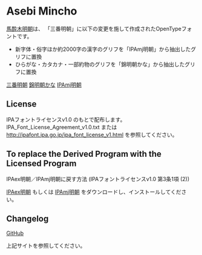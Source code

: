 # Asebi Mincho

[馬酔木明朝](https://metasta.github.io/asebi/)は、
「三番明朝」に以下の変更を施して作成されたOpenTypeフォントです。

- 新字体・俗字ほか約2000字の漢字のグリフを「IPAmj明朝」から抽出したグリフに置換
- ひらがな・カタカナ・一部約物のグリフを「錦明朝かな」から抽出したグリフに置換

[三番明朝](http://www.akenotsuki.com/eyeben/fonts/sammin.html)
[錦明朝かな](http://www.akenotsuki.com/eyeben/font/nishiki_kana.html)
[IPAmj明朝](http://mojikiban.ipa.go.jp/1300.html)

## License

IPAフォントライセンスv1.0 のもとで配布します。
IPA_Font_License_Agreement_v1.0.txt または
http://ipafont.ipa.go.jp/ipa_font_license_v1.html を参照してください。

## To replace the Derived Program with the Licensed Program

IPAex明朝／IPAmj明朝に戻す方法 (IPAフォントライセンスv1.0 第3条1項 (2))

[IPAex明朝](http://ipafont.ipa.go.jp)
もしくは
[IPAmj明朝](http://mojikiban.ipa.go.jp/1300.html)
をダウンロードし、インストールしてください。

## Changelog

[GitHub](https://github.com/metasta/asebi/blob/master/README.md#changelog)

上記サイトを参照してください。
